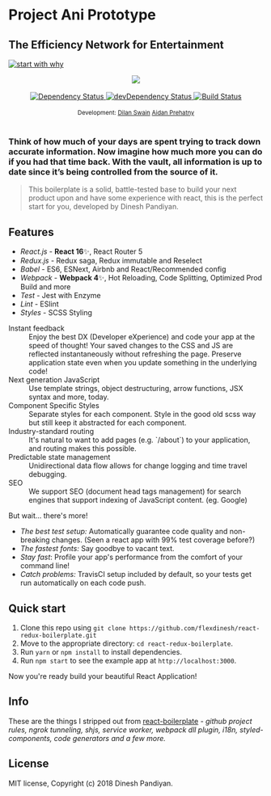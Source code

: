 # Project Ani Prototype
## The Efficiency Network for Entertainment 

[![start with why](https://img.shields.io/badge/start%20with-why%3F-brightgreen.svg?style=flat)](http://www.ted.com/talks/simon_sinek_how_great_leaders_inspire_action)

<div align="center">
  <img align="center" src="https://i.imgur.com/TiDoj4J.png" />
</div>

<br />

<div align="center">
  <!-- Dependency Status -->
  <a href="https://david-dm.org/flexdinesh/react-redux-boilerplate">
    <img src="https://david-dm.org/flexdinesh/react-redux-boilerplate.svg" alt="Dependency Status" />
  </a>
  <!-- devDependency Status -->
  <a href="https://david-dm.org/flexdinesh/react-redux-boilerplate#info=devDependencies">
    <img src="https://david-dm.org/flexdinesh/react-redux-boilerplate/dev-status.svg" alt="devDependency Status" />
  </a>
  <!-- Build Status -->
  <a href="https://travis-ci.org/flexdinesh/react-redux-boilerplate">
    <img src="https://travis-ci.org/flexdinesh/react-redux-boilerplate.svg" alt="Build Status" />
  </a>
</div>

<br />

<div align="center">
  <sub>Development: <a href="https://www.linkedin.com/in/dilan-swain-7a4b3626/">Dilan Swain</a> <a href="https://github.com/AidanPrehatny">Aidan Prehatny</a></sub>
</div>

<br />

### Think of how much of your days are spent trying to track down accurate information. Now imagine how much more you can do if you had that time back. With the vault, all information is up to date since it’s being controlled from the source of it. 

> This boilerplate is a solid, battle-tested base to build your next product upon and have some experience with react, this is the perfect start for you, developed by Dinesh Pandiyan.


## Features

- _React.js_ - **React 16**✨, React Router 5
- _Redux.js_ - Redux saga, Redux immutable and Reselect
- _Babel_ - ES6, ESNext, Airbnb and React/Recommended config
- _Webpack_ - **Webpack 4**✨, Hot Reloading, Code Splitting, Optimized Prod Build and more
- _Test_ - Jest with Enzyme
- _Lint_ - ESlint
- _Styles_ - SCSS Styling

<dl>
  <dt>Instant feedback</dt>
  <dd>Enjoy the best DX (Developer eXperience) and code your app at the speed of thought! Your saved changes to the CSS and JS are reflected instantaneously without refreshing the page. Preserve application state even when you update something in the underlying code!</dd>

  <dt>Next generation JavaScript</dt>
  <dd>Use template strings, object destructuring, arrow functions, JSX syntax and more, today.</dd>

  <dt>Component Specific Styles</dt>
  <dd>Separate styles for each component. Style in the good old scss way but still keep it abstracted for each component.</dd>

  <dt>Industry-standard routing</dt>
  <dd>It's natural to want to add pages (e.g. `/about`) to your application, and routing makes this possible.</dd>

  <dt>Predictable state management</dt>
  <dd>Unidirectional data flow allows for change logging and time travel debugging.</dd>

  <dt>SEO</dt>
  <dd>We support SEO (document head tags management) for search engines that support indexing of JavaScript content. (eg. Google)</dd>
</dl>

But wait... there's more!

  - *The best test setup:* Automatically guarantee code quality and non-breaking
    changes. (Seen a react app with 99% test coverage before?)
  - *The fastest fonts:* Say goodbye to vacant text.
  - *Stay fast*: Profile your app's performance from the comfort of your command
    line!
  - *Catch problems:* TravisCI setup included by default, so your
    tests get run automatically on each code push.


## Quick start

1. Clone this repo using `git clone https://github.com/flexdinesh/react-redux-boilerplate.git`
2. Move to the appropriate directory: `cd react-redux-boilerplate`.<br />
3. Run `yarn` or `npm install` to install dependencies.<br />
4. Run `npm start` to see the example app at `http://localhost:3000`.

Now you're ready build your beautiful React Application!


## Info

These are the things I stripped out from [react-boilerplate](https://github.com/react-boilerplate/react-boilerplate) - _github project rules, ngrok tunneling, shjs, service worker, webpack dll plugin, i18n, styled-components, code generators and a few more._


## License

MIT license, Copyright (c) 2018 Dinesh Pandiyan.
